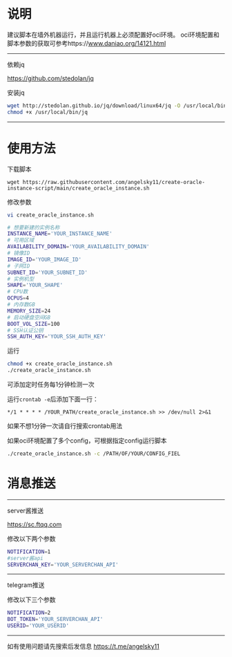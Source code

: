 # 说明
建议脚本在墙外机器运行，并且运行机器上必须配置好oci环境。
oci环境配置和脚本参数的获取可参考https://www.daniao.org/14121.html

---
依赖jq

https://github.com/stedolan/jq


安装jq
```bash
wget http://stedolan.github.io/jq/download/linux64/jq -O /usr/local/bin/jq
chmod +x /usr/local/bin/jq
```

---

# 使用方法

下载脚本

```
wget https://raw.githubusercontent.com/angelsky11/create-oracle-instance-script/main/create_oracle_instance.sh
```

修改参数
```bash
vi create_oracle_instance.sh

# 想要新建的实例名称
INSTANCE_NAME='YOUR_INSTANCE_NAME'
# 可用区域
AVAILABILITY_DOMAIN='YOUR_AVAILABILITY_DOMAIN'
# 镜像ID
IMAGE_ID='YOUR_IMAGE_ID'
# 子网ID
SUBNET_ID='YOUR_SUBNET_ID'
# 实例机型
SHAPE='YOUR_SHAPE'
# CPU数
OCPUS=4
# 内存数GB
MEMORY_SIZE=24
# 启动硬盘空间GB
BOOT_VOL_SIZE=100
# SSH认证公钥
SSH_AUTH_KEY='YOUR_SSH_AUTH_KEY'
```

运行

```bash
chmod +x create_oracle_instance.sh
./create_oracle_instance.sh
```

可添加定时任务每1分钟检测一次


运行`crontab -e`后添加下面一行：
```
*/1 * * * * /YOUR_PATH/create_oracle_instance.sh >> /dev/null 2>&1
```
如果不想1分钟一次请自行搜索crontab用法


如果oci环境配置了多个config，可根据指定config运行脚本
```bash
./create_oracle_instance.sh -c /PATH/OF/YOUR/CONFIG_FIEL
```

# 消息推送

---

server酱推送

https://sc.ftqq.com


修改以下两个参数
```bash
NOTIFICATION=1
#server酱api
SERVERCHAN_KEY='YOUR_SERVERCHAN_API'
```

---

telegram推送

修改以下三个参数
```bash
NOTIFICATION=2
BOT_TOKEN='YOUR_SERVERCHAN_API'
USERID='YOUR_USERID'
```
---

如有使用问题请先搜索后发信息 https://t.me/angelsky11
